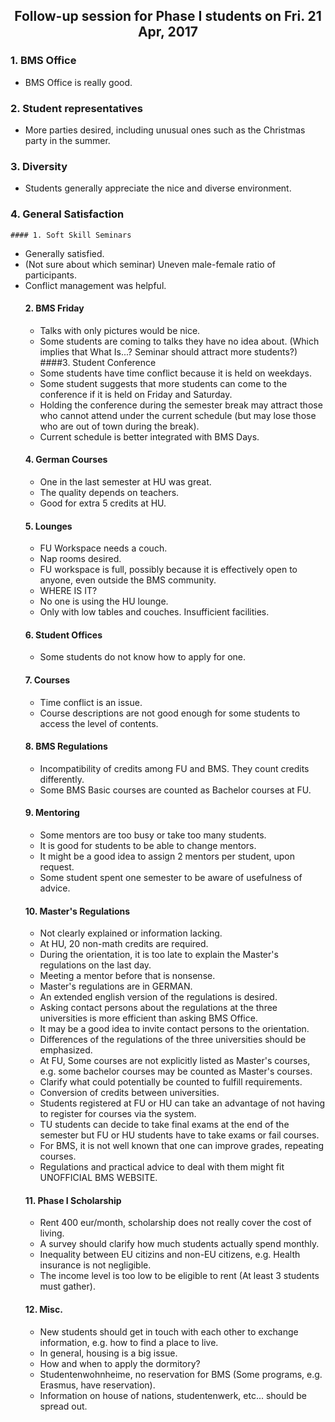 ## <center> Follow-up session for Phase I students on Fri. 21 Apr, 2017 </center>

 ### 1. BMS Office
 - BMS Office is really good.
 ### 2. Student representatives
- More parties desired, including unusual ones such as the Christmas party in the summer.
 ### 3. Diversity
 - Students generally appreciate the nice and diverse environment.
### 4. General Satisfaction
    #### 1. Soft Skill Seminars
- Generally satisfied.
- (Not sure about which seminar) Uneven male-female ratio of participants.
- Conflict management was helpful.
  #### 2. BMS Friday
  - Talks with only pictures would be nice.
  - Some students are coming to talks they have no idea about. (Which implies that What Is...? Seminar should attract more students?)
  ####3. Student Conference
  - Some students have time conflict because it is held on weekdays.
  - Some student suggests that more students can come to the conference if it is held on Friday and Saturday.
  - Holding the conference during the semester break may attract those who cannot attend under the current schedule (but may lose those who are out of town during the break).
  - Current schedule is better integrated with BMS Days.
  #### 4. German Courses
  - One in the last semester at HU was great.
  - The quality depends on teachers.
  - Good for extra 5 credits at HU.
  #### 5. Lounges
  - FU Workspace needs a couch.
  - Nap rooms desired.
  - FU workspace is full, possibly because it is effectively open to anyone, even outside the BMS community.
  - WHERE IS IT?
  - No one is using the HU lounge.
  - Only with low tables and couches. Insufficient facilities.
  #### 6. Student Offices
  - Some students do not know how to apply for one.
  #### 7. Courses
  - Time conflict is an issue.
  - Course descriptions are not good enough for some students to access the level of contents.
  #### 8. BMS Regulations
  - Incompatibility of credits among FU and BMS. They count credits differently.
  - Some BMS Basic courses are counted as Bachelor courses at FU.
  #### 9. Mentoring
  - Some mentors are too busy or take too many students.
  - It is good for students to be able to change mentors.
  - It might be a good idea to assign 2 mentors per student, upon request.
  - Some student spent one semester to be aware of usefulness of advice.
  #### 10. Master's Regulations
  - Not clearly explained or information lacking.
  - At HU, 20 non-math credits are required.
  - During the orientation, it is too late to explain the Master's regulations on the last day.
  - Meeting a mentor before that is nonsense.
  - Master's regulations are in GERMAN.
  - An extended english version of the regulations is desired.
  - Asking contact persons about the regulations at the three universities is more efficient than asking BMS Office.
  - It may be a good idea to invite contact persons to the orientation.
  - Differences of the regulations of the three universities should be emphasized.
  - At FU, Some courses are not explicitly listed as Master's courses, e.g. some bachelor courses may be counted as Master's courses.
  - Clarify what could potentially be counted to fulfill requirements.
  - Conversion of credits between universities.
  - Students registered at FU or HU can take an advantage of not having to register for courses via the system.
  - TU students can decide to take final exams at the end of the semester but FU or HU students have to take exams or fail courses.
  - For BMS, it is not well known that one can improve grades, repeating courses.
  - Regulations and practical advice to deal with them might fit UNOFFICIAL BMS WEBSITE.
  #### 11. Phase I Scholarship
  - Rent 400 eur/month, scholarship does not really cover the cost of living.
  - A survey should clarify how much students actually spend monthly.
  - Inequality between EU citizins and non-EU citizens, e.g. Health insurance is not negligible.
  - The income level is too low to be eligible to rent (At least 3 students must gather).
  #### 12. Misc.
  - New students should get in touch with each other to exchange information, e.g. how to find a place to live.
  - In general, housing is a big issue.
  - How and when to apply the dormitory?
  - Studentenwohnheime, no reservation for BMS (Some programs, e.g. Erasmus, have reservation).
  - Information on house of nations, studentenwerk, etc... should be spread out.

